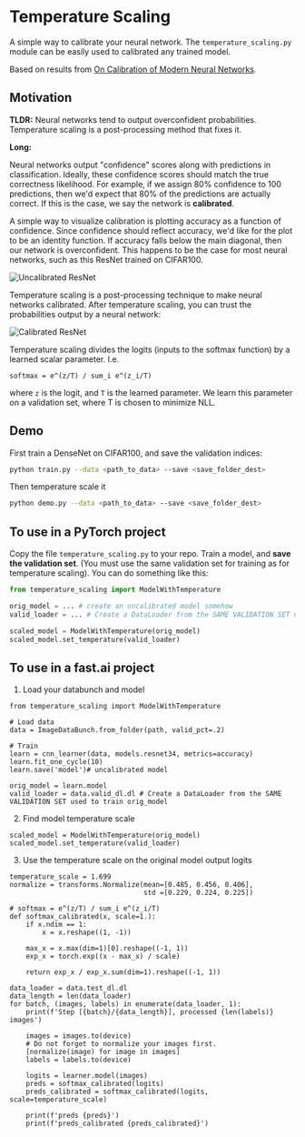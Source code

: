 # Temperature Scaling
A simple way to calibrate your neural network.
The `temperature_scaling.py` module can be easily used to calibrated any trained model.

Based on results from [On Calibration of Modern Neural Networks](https://arxiv.org/abs/1706.04599).

## Motivation

**TLDR:** Neural networks tend to output overconfident probabilities.
Temperature scaling is a post-processing method that fixes it.

**Long:**

Neural networks output "confidence" scores along with predictions in classification.
Ideally, these confidence scores should match the true correctness likelihood.
For example, if we assign 80% confidence to 100 predictions, then we'd expect that 80% of
the predictions are actually correct. If this is the case, we say the network is **calibrated**.

A simple way to visualize calibration is plotting accuracy as a function of confidence.
Since confidence should reflect accuracy, we'd like for the plot to be an identity function.
If accuracy falls below the main diagonal, then our network is overconfident.
This happens to be the case for most neural networks, such as this ResNet trained on CIFAR100.

![Uncalibrated ResNet](https://user-images.githubusercontent.com/824157/28974416-51ba7be4-7904-11e7-89ff-3c9b0ec4b607.png)

Temperature scaling is a post-processing technique to make neural networks calibrated.
After temperature scaling, you can trust the probabilities output by a neural network:

![Calibrated ResNet](https://user-images.githubusercontent.com/824157/28974415-51ae78a8-7904-11e7-9b33-8fbe1f7c0a53.png)

Temperature scaling divides the logits (inputs to the softmax function) by a learned scalar parameter. I.e.
```
softmax = e^(z/T) / sum_i e^(z_i/T)
```
where `z` is the logit, and `T` is the learned parameter.
We learn this parameter on a validation set, where T is chosen to minimize NLL.


## Demo

First train a DenseNet on CIFAR100, and save the validation indices:
```sh
python train.py --data <path_to_data> --save <save_folder_dest>
```

Then temperature scale it
```sh
python demo.py --data <path_to_data> --save <save_folder_dest>
```


## To use in a PyTorch project

Copy the file `temperature_scaling.py` to your repo.
Train a model, and **save the validation set**.
(You must use the same validation set for training as for temperature scaling).
You can do something like this:

```python
from temperature_scaling import ModelWithTemperature

orig_model = ... # create an uncalibrated model somehow
valid_loader = ... # Create a DataLoader from the SAME VALIDATION SET used to train orig_model

scaled_model = ModelWithTemperature(orig_model)
scaled_model.set_temperature(valid_loader)
```

## To use in a fast.ai project
1. Load your databunch and model
```
from temperature_scaling import ModelWithTemperature

# Load data
data = ImageDataBunch.from_folder(path, valid_pct=.2)

# Train
learn = cnn_learner(data, models.resnet34, metrics=accuracy)
learn.fit_one_cycle(10)
learn.save('model')# uncalibrated model

orig_model = learn.model
valid_loader = data.valid_dl.dl # Create a DataLoader from the SAME VALIDATION SET used to train orig_model
```

2. Find model temperature scale
```
scaled_model = ModelWithTemperature(orig_model)
scaled_model.set_temperature(valid_loader)
```

3. Use the temperature scale on the original model output logits
```
temperature_scale = 1.699
normalize = transforms.Normalize(mean=[0.485, 0.456, 0.406],
                                 std =[0.229, 0.224, 0.225])
                                 
# softmax = e^(z/T) / sum_i e^(z_i/T)
def softmax_calibrated(x, scale=1.):
    if x.ndim == 1:
        x = x.reshape((1, -1))
        
    max_x = x.max(dim=1)[0].reshape((-1, 1))
    exp_x = torch.exp((x - max_x) / scale)

    return exp_x / exp_x.sum(dim=1).reshape((-1, 1))

data_loader = data.test_dl.dl
data_length = len(data_loader)
for batch, (images, labels) in enumerate(data_loader, 1):
    print(f'Step [{batch}/{data_length}], processed {len(labels)} images')

    images = images.to(device)
    # Do not forget to normalize your images first.
    [normalize(image) for image in images]
    labels = labels.to(device)

    logits = learner.model(images)
    preds = softmax_calibrated(logits)
    preds_calibrated = softmax_calibrated(logits, scale=temperature_scale)

    print(f'preds {preds}')
    print(f'preds_calibrated {preds_calibrated}')
```
